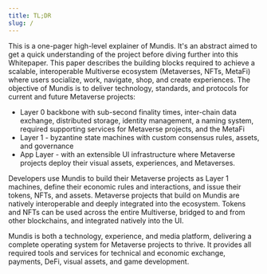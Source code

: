 ```yaml
---
title: TL;DR
slug: /
---
```

This is a one-pager high-level explainer of Mundis. It's an abstract aimed to get a quick understanding of the project before diving further into this Whitepaper.
This paper describes the building blocks required to achieve a scalable, interoperable Multiverse ecosystem (Metaverses, NFTs, MetaFi) where users socialize, work, navigate, shop, and create experiences. The objective of Mundis is to deliver technology, standards, and protocols for current and future Metaverse projects:

- Layer 0 backbone with sub-second finality times, inter-chain data exchange, distributed storage, identity management, a naming system, required supporting services for Metaverse projects, and the MetaFi
- Layer 1 - byzantine state machines with custom consensus rules, assets, and governance
- App Layer - with an extensible UI infrastructure where Metaverse projects deploy their visual assets, experiences, and Metaverses.

Developers use Mundis to build their Metaverse projects as Layer 1 machines, define their economic rules and interactions, and issue their tokens, NFTs, and assets. Metaverse projects that build on Mundis are natively interoperable and deeply integrated into the ecosystem. Tokens and NFTs can be used across the entire Multiverse, bridged to and from other blockchains, and integrated natively into the UI.

Mundis is both a technology, experience, and media platform, delivering a complete operating system for Metaverse projects to thrive. It provides all required tools and services for technical and economic exchange, payments, DeFi, visual assets, and game development.
